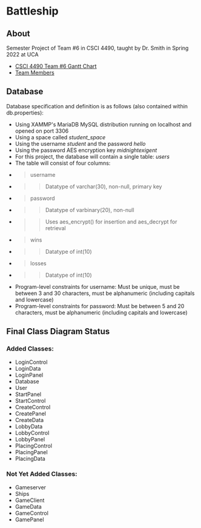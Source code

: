 # Battleship
## About
Semester Project of Team #6 in CSCI 4490, taught by Dr. Smith in Spring 2022 at UCA

* [CSCI 4490 Team #6 Gantt Chart](https://docs.google.com/spreadsheets/d/1rUP5cWph9T2Uh9NK1eyY8VFdHowtq0ac6O3bni1iBjY/edit?usp=sharing)
* [Team Members](https://github.com/CSCI-4490-Team-6/team-composition)

## Database
Database specification and definition is as follows (also contained within db.properties):
* Using XAMMP's MariaDB MySQL distribution running on localhost and opened on port 3306
* Using a space called *student_space*
* Using the username *student* and the password *hello*
* Using the password AES encryption key *midnightexigent*
* For this project, the database will contain a single table: *users*
* The table will consist of four columns:
* > username
* >> Datatype of varchar(30), non-null, primary key
* > password
* >> Datatype of varbinary(20), non-null
* >> Uses aes_encrypt() for insertion and aes_decrypt for retrieval
* > wins
* >> Datatype of int(10)
* > losses
* >> Datatype of int(10)
* Program-level constraints for username: Must be unique, must be between 3 and 30 characters, must be alphanumeric (including capitals and lowercase)
* Program-level constraints for password: Must be between 5 and 20 characters, must be alphanumeric (including capitals and lowercase)

## Final Class Diagram Status

### Added Classes:
* LoginControl
* LoginData
* LoginPanel
* Database
* User
* StartPanel
* StartControl
* CreateControl
* CreatePanel
* CreateData
* LobbyData
* LobbyControl
* LobbyPanel
* PlacingControl
* PlacingPanel
* PlacingData
### Not Yet Added Classes:
* Gameserver
* Ships
* GameClient
* GameData
* GameControl
* GamePanel

